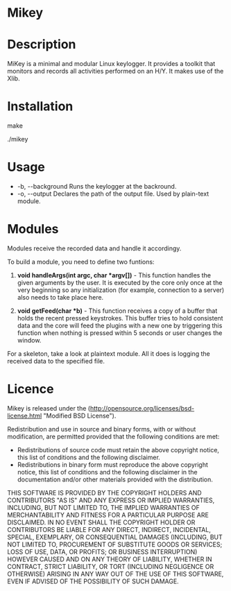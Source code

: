 Mikey
=====

Description
===
MiKey is a minimal and modular Linux keylogger. It provides a toolkit that monitors and records all activities performed on an H/Y. It makes use of the Xlib.

Installation
===
make

./mikey

Usage
===
* -b, --background    Runs the keylogger at the backround.
* -o, --output        Declares the path of the output file. Used by plain-text module.

Modules
===
Modules receive the recorded data and handle it accordingy. 

To build a module, you need to define two funtions:

1. **void handleArgs(int argc, char \*argv[])** - This function handles the given arguments by the user. It is executed by the core only once at the very beginning so any initialization (for example, connection to a server) also needs to take place here.

1. **void getFeed(char \*b)** - This function receives a copy of a buffer that holds the recent pressed keystrokes. This buffer tries to hold consistent data and the core will feed the plugins with a new one by triggering this function when nothing is pressed within 5 seconds or user changes the window.

For a skeleton, take a look at plaintext module. All it does is logging the received data to the specified file.

Licence
=====
Mikey is released under the (http://opensource.org/licenses/bsd-license.html "Modified BSD License").

Redistribution and use in source and binary forms, with or without modification, are permitted provided that the following conditions are met:

* Redistributions of source code must retain the above copyright notice, this list of conditions and the following disclaimer.
* Redistributions in binary form must reproduce the above copyright notice, this list of conditions and the following disclaimer in the documentation and/or other materials provided with the distribution.

THIS SOFTWARE IS PROVIDED BY THE COPYRIGHT HOLDERS AND CONTRIBUTORS "AS IS" AND ANY EXPRESS OR IMPLIED WARRANTIES, INCLUDING, BUT NOT LIMITED TO, THE IMPLIED WARRANTIES OF MERCHANTABILITY AND FITNESS FOR A PARTICULAR PURPOSE ARE DISCLAIMED. IN NO EVENT SHALL THE COPYRIGHT HOLDER OR CONTRIBUTORS BE LIABLE FOR ANY DIRECT, INDIRECT, INCIDENTAL, SPECIAL, EXEMPLARY, OR CONSEQUENTIAL DAMAGES (INCLUDING, BUT NOT LIMITED TO, PROCUREMENT OF SUBSTITUTE GOODS OR SERVICES; LOSS OF USE, DATA, OR PROFITS; OR BUSINESS INTERRUPTION) HOWEVER CAUSED AND ON ANY THEORY OF LIABILITY, WHETHER IN CONTRACT, STRICT LIABILITY, OR TORT (INCLUDING NEGLIGENCE OR OTHERWISE) ARISING IN ANY WAY OUT OF THE USE OF THIS SOFTWARE, EVEN IF ADVISED OF THE POSSIBILITY OF SUCH DAMAGE.
